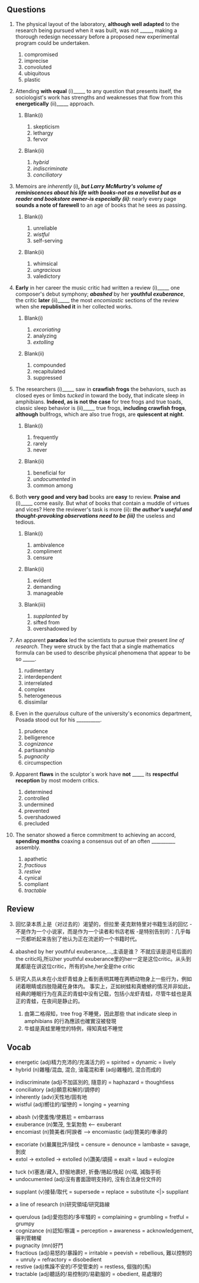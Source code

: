 ## Questions
1. The physical layout of the laboratory, **although well adapted** to the research being pursued when it was built, was not _____, making a thorough redesign necessary before a proposed new experimental program could be undertaken.
	1. compromised
	1. imprecise
	1. convoluted
	1. ubiquitous
	1. plastic

2. Attending **with equal** (i)_____ to any question that presents itself, the sociologist's work has strengths and weaknesses that flow from this **energetically** (ii)_____ approach.
	1. Blank(i)
		1. skepticism
		1. lethargy
		1. fervor
	
	2. Blank(ii)
		1. *hybrid*
		1. *indiscriminate*
		1. *conciliatory*

3. Memoirs are *inherently* (i)_____, **but** Larry McMurtry's volume of reminiscences about his life with books-not as a novelist but as a reader and bookstore owner-is especially (ii)_____: nearly every page **sounds a note of farewell** to an age of books that he sees as passing.
	1. Blank(i)
		1. unreliable
		1. *wistful*
		1. self-serving
	
	2. Blank(ii)
		1. whimsical
		1. *ungracious*
		1. valedictory

4. **Early** in her career the music critic had written a review (i)_____ one composer's debut symphony; ***abashed*** by her **youthful *exuberance***, the critic **later** (ii)_____ the most *encomiastic* sections of the review when she **republished it** in her collected works.
	1. Blank(i)
		1. *excoriating*
		1. analyzing
		1. *extolling*
	
	2. Blank(ii)
		1. compounded
		1. recapitulated
		1. suppressed

5. The researchers (i)_____ saw in **crawfish frogs** the behaviors, such as closed eyes or limbs *tucked* in toward the body, that indicate sleep in amphibians. **Indeed, as is not the case** for tree frogs and true toads, classic sleep behavior is (ii)_____ true frogs, **including crawfish frogs**, **although** bullfrogs, which are also true frogs, are **quiescent at night**.
	1. Blank(i)
		1. frequently
		1. rarely
		1. never
		
	2. Blank(ii)
		1. beneficial for
		1. *undocumented* in
		1. common among

6. Both **very good and very bad** books are **easy** to review. **Praise and** (i)_____ come easily. But what of books that contain a muddle of virtues and vices? Here the reviewer's task is more (ii)_____: the author's useful and thought-provoking observations **need to be** (iii)_____ the useless and tedious.
	1. Blank(i)
		1. ambivalence
		1. compliment
		1. censure
	
	2. Blank(ii)
		1. evident
		1. demanding
		1. manageable
		
	3. Blank(iii)
		1. *supplanted* by
		1. sifted from
		1. overshadowed by

7. An apparent **paradox** led the scientists to pursue their present *line of research*. They were struck by the fact that a single mathematics formula can be used to describe physical phenomena that appear to be so _____.
	1. rudimentary
	1. interdependent
	1. interrelated
	1. complex
	1. heterogeneous
	1. dissimilar

8. Even in the *querulous* culture of the university's economics department, Posada stood out for his __________.
	1. prudence
	1. belligerence
	1. *cognizance*
	1. partisanship
	1. *pugnacity*
	1. circumspection

9. Apparent **flaws** in the sculptor`s work have **not** _____ its **respectful reception** by most modern critics.
	1. determined
	1. controlled
	1. undermined
	1. prevented
	1. overshadowed
	1. precluded

10. The senator showed a fierce commitment to achieving an accord, **spending months** coaxing a consensus out of an often __________ assembly.
	1. apathetic
	1. *fractious*
	1. *restive*
	1. cynical
	1. compliant
	1. *tractable*

## Review
3. 回忆录本质上是（对过去的）渴望的，但拉里·麦克默特里对书籍生活的回忆 - 不是作为一个小说家，而是作为一个读者和书店老板 -是特别告别的：几乎每一页都听起来告别了他认为正在流逝的一个书籍时代。

4. abashed by her youthful exuberance,...,主语是谁？ 不就应该是逗号后面的the critic吗,所以her youthful exuberance里的her一定是这位critic。从头到尾都是在讲这位critic，所有的she,her全是the critic

5. 研究人员从未在小龙虾青蛙身上看到表明其睡在两栖动物身上一些行为，例如闭着眼睛或四肢隐藏在身体内。 事实上，正如树蛙和真蟾蜍的情况并非如此，经典的睡眠行为在真正的青蛙中没有记载，包括小龙虾青蛙，尽管牛蛙也是真正的青蛙，在夜间是静止的。
	1. 由第二格得知，tree frog 不睡覺，因此那些 that indicate sleep in amphibians 的行為應該也確實沒被發現
	2. 牛蛙是真蛙里睡觉的特例，得知真蛙不睡觉

## Vocab
- energetic (adj)精力充沛的/充滿活力的 = spirited = dynamic = lively
- hybrid (n)雜種/混血, 混合, 油電混和車 (adj)雜種的, 混合而成的
+ indiscriminate (adj)不加區別的, 隨意的 = haphazard = thoughtless
+ conciliatory (adj)願意和解的/調停的
+ inherently (adv)天性地/固有地
+ wistful (adj)嚮往的/留戀的 = longing = yearning
- abash (v)使羞愧/使尷尬 = embarrass
- exuberance (n)繁茂, 生氣勃勃 <-- exuberant
- encomiast (n)贊美者/阿諛者 --> encomiastic (adj)贊美的/奉承的
+ excoriate (v)嚴厲批評/撻伐 = censure = denounce = lambaste = savage, 剝皮
+ extol -> extolled -> extolled (v)讚美/頌揚 = exalt = laud = eulogize
- tuck (v)塞進/藏入, 舒服地裹好, 折疊/捲起/挽起 (n)褶, 減脂手術
- undocumented (adj)沒有書面證明支持的, 沒有合法身份文件的
+ supplant (v)接替/取代 = supersede = replace = substitute <|> suppliant
- a line of research (n)研究領域/研究路線
+ querulous (adj)愛抱怨的/多牢騷的 = complaining = grumbling = fretful = grumpy
+ cognizance (n)認知/察識 = perception = awareness = acknowledgement, 審判管轄權
+ pugnacity (mn)好鬥
+ fractious (adj)易怒的/暴躁的 = irritable = peevish = rebellious, 難以控制的 = unruly = refractory = disobedient
+ restive (adj)焦躁不安的/不受管束的 = restless, 倔強的(馬)
+ tractable (adj)聽話的/易控制的/易勸服的 = obedient, 易處理的